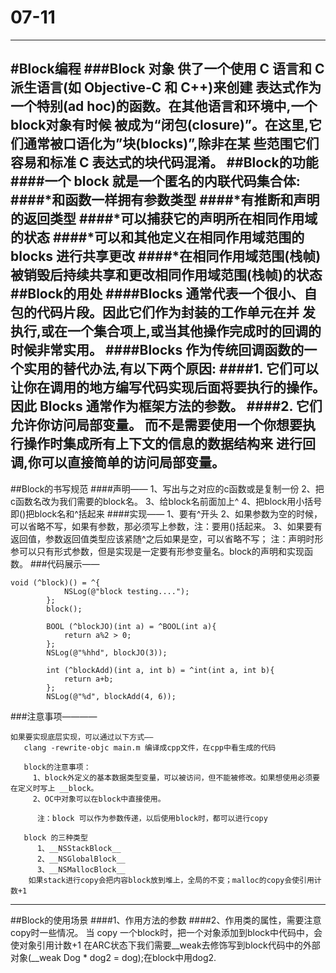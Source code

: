 # 07-11
---
#Block编程
###Block 对象 供了一个使用 C 语言和 C 派生语言(如 Objective-C 和 C++)来创建 表达式作为一个特别(ad hoc)的函数。在其他语言和环境中,一个block对象有时候 被成为“闭包(closure)”。在这里,它们通常被口语化为”块(blocks)”,除非在某 些范围它们容易和标准 C 表达式的块代码混淆。
##Block的功能
####一个 block 就是一个匿名的内联代码集合体:
####*和函数一样拥有参数类型
####*有推断和声明的返回类型
####*可以捕获它的声明所在相同作用域的状态
####*可以和其他定义在相同作用域范围的 blocks 进行共享更改
####*在相同作用域范围(栈帧)被销毁后持续共享和更改相同作用域范围(栈帧)的状态
##Block的用处
####Blocks 通常代表一个很小、自包的代码片段。因此它们作为封装的工作单元在并 发执行,或在一个集合项上,或当其他操作完成时的回调的时候非常实用。
####Blocks 作为传统回调函数的一个实用的替代办法,有以下两个原因:
####1. 它们可以让你在调用的地方编写代码实现后面将要执行的操作。
    因此 Blocks 通常作为框架方法的参数。
####2. 它们允许你访问局部变量。
    而不是需要使用一个你想要执行操作时集成所有上下文的信息的数据结构来
    进行回调,你可以直接简单的访问局部变量。
---
##Block的书写规范
####声明——
    1、写出与之对应的c函数或是复制一份
    2、把c函数名改为我们需要的block名。
    3、给block名前面加上^
    4、把block用小括号即()把block名和^括起来
####实现——
    1、要有^开头
    2、如果参数为空的时候，可以省略不写，如果有参数，那必须写上参数，注：要用()括起来。
    3、如果要有返回值，参数返回值类型应该紧随^之后如果是空，可以省略不写；
    注：声明时形参可以只有形式参数，但是实现是一定要有形参变量名。block的声明和实现函数。
###代码展示——
```
void (^block)() = ^{
            NSLog(@"block testing....");
        };
        block();
        
        BOOL (^blockJO)(int a) = ^BOOL(int a){
            return a%2 > 0;
        };
        NSLog(@"%hhd", blockJO(3));
        
        int (^blockAdd)(int a, int b) = ^int(int a, int b){
            return a+b;
        };
        NSLog(@"%d", blockAdd(4, 6));
```
###注意事项————
```
如果要实现底层实现，可以通过以下方式——
   clang -rewrite-objc main.m 编译成cpp文件，在cpp中看生成的代码
        
   block的注意事项：
     1、block外定义的基本数据类型变量，可以被访问，但不能被修改。如果想使用必须要在定义时写上 __block。
     2、OC中对象可以在block中直接使用。

      注：block 可以作为参数传递，以后使用block时，都可以进行copy
        
   block 的三种类型
      1、__NSStackBlock__
      2、__NSGlobalBlock__
      3、__NSMallocBlock__
    如果stack进行copy会把内容block放到堆上，全局的不变；malloc的copy会使引用计数+1
```
---
##Block的使用场景
####1、作用方法的参数
####2、作用类的属性，需要注意copy时一些情况。
     当 copy 一个block时，把一个对象添加到block中代码中，会使对象引用计数+1
     在ARC状态下我们需要__weak去修饰写到block代码中的外部对象(__weak Dog * dog2 = dog);在block中用dog2.